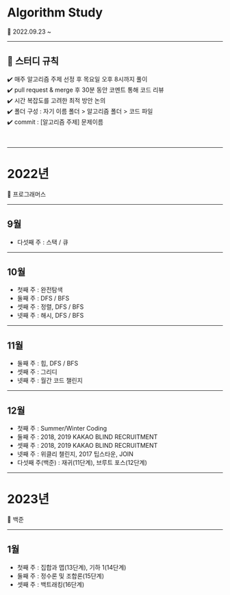 # Algorithm Study
🌱 2022.09.23 ~
<br>

---

## 📝 스터디 규칙  

✔️  매주 알고리즘 주제 선정 후 목요일 오후 8시까지 풀이 <br>
✔️  pull request & merge 후 30분 동안 코멘트 통해 코드 리뷰 <br>
✔️  시간 복잡도를 고려한 최적 방안 논의 <br>
✔️  폴더 구성 : 자기 이름 폴더 > 알고리즘 폴더 > 코드 파일 <br>
✔️  commit : [알고리즘 주제] 문제이름  

<br>

---
# 2022년
🔎 프로그래머스
<br>

---
## 9월 
- 다섯째 주 : 스택 / 큐

---
## 10월 
- 첫째 주 : 완전탐색 <br>
- 둘째 주 : DFS / BFS <br>
- 셋째 주 : 정렬, DFS / BFS <br>
- 넷째 주 : 해시, DFS / BFS 

---
## 11월 
- 둘째 주 : 힙, DFS / BFS <br>
- 셋째 주 : 그리디 <br>
- 넷째 주 : 월간 코드 챌린지 <br>

---
## 12월 
- 첫째 주 : Summer/Winter Coding <br>
- 둘째 주 : 2018, 2019 KAKAO BLIND RECRUITMENT <br>
- 셋째 주 : 2018, 2019 KAKAO BLIND RECRUITMENT <br>
- 넷째 주 : 위클리 챌린지, 2017 팁스타운, JOIN <br>
- 다섯째 주(백준) : 재귀(11단계), 브루트 포스(12단계)

---
# 2023년
🔎 백준
<br>

---
## 1월
- 첫째 주 : 집합과 맵(13단계), 기하 1(14단계) <br>
- 둘째 주 : 정수론 및 조합론(15단계) <br>
- 셋째 주 : 백트래킹(16단계) <br>